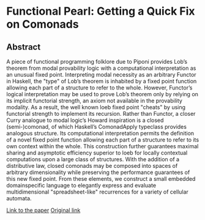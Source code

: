 # Functional Pearl: Getting a Quick Fix on Comonads

## Abstract

A piece of functional programming folklore due to Piponi provides
Lob’s theorem from modal provability logic with a computational
interpretation as an unusual fixed point. Interpreting modal necessity
as an arbitrary Functor in Haskell, the "type" of Lob’s theorem is
inhabited by a fixed point function allowing each part of a structure
to refer to the whole.
However, Functor’s logical interpretation may be used to prove
Lob’s theorem only by relying on its implicit functorial strength,
an axiom not available in the provability modality. As a result, the
well known loeb fixed point "cheats" by using functorial strength to
implement its recursion.
Rather than Functor, a closer Curry analogue to modal logic’s
Howard inspiration is a closed (semi-)comonad, of which Haskell’s
ComonadApply typeclass provides analogous structure. Its computational
interpretation permits the definition of a novel fixed point
function allowing each part of a structure to refer to its own context
within the whole. This construction further guarantees maximal sharing
and asymptotic efficiency superior to loeb for locally contextual
computations upon a large class of structures. With the addition of a
distributive law, closed comonads may be composed into spaces of
arbitrary dimensionality while preserving the performance guarantees
of this new fixed point.
From these elements, we construct a small embedded domainspecific
language to elegantly express and evaluate multidimensional
"spreadsheet-like" recurrences for a variety of cellular automata.

[Link to the paper](https://andorp.github.io/asset/articles/GQFC.pdf)
[Original link](https://github.com/kwf/GQFC/blob/master/GQFC.pdf)
